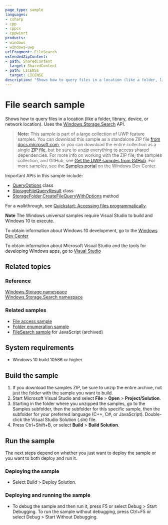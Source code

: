 ```yaml
---
page_type: sample
languages:
- csharp
- cpp
- cppcx
- cppwinrt
products:
- windows
- windows-uwp
urlFragment: FileSearch
extendedZipContent:
- path: SharedContent
  target: SharedContent
- path: LICENSE
  target: LICENSE
description: "Shows how to query files in a location (like a folder, library, device, or network location)."
---
```


<!---
  category: FilesFoldersAndLibraries
  samplefwlink: http://go.microsoft.com/fwlink/p/?LinkId=620544
--->

# File search sample

Shows how to query files in a location (like a folder, library, device, or network location). 
Uses the [Windows.Storage.Search](http://msdn.microsoft.com/library/windows/apps/br208106) API.

> **Note:** This sample is part of a large collection of UWP feature samples. 
> You can download this sample as a standalone ZIP file
> [from docs.microsoft.com](https://docs.microsoft.com/samples/microsoft/windows-universal-samples/filesearch/),
> or you can download the entire collection as a single
> [ZIP file](https://github.com/Microsoft/Windows-universal-samples/archive/master.zip), but be 
> sure to unzip everything to access shared dependencies. For more info on working with the ZIP file, 
> the samples collection, and GitHub, see [Get the UWP samples from GitHub](https://aka.ms/ovu2uq). 
> For more samples, see the [Samples portal](https://aka.ms/winsamples) on the Windows Dev Center. 

Important APIs in this sample include:

-   [QueryOptions](http://msdn.microsoft.com/library/windows/apps/br207995) class
-   [StorageFileQueryResult](http://msdn.microsoft.com/library/windows/apps/br208046) class
-   [StorageFolder](http://msdn.microsoft.com/library/windows/apps/br227230).[CreateFileQueryWithOptions](http://msdn.microsoft.com/library/windows/apps/br211591) method

For a walkthrough, see [Quickstart: Accessing files programmatically](http://msdn.microsoft.com/library/windows/apps/jj150596).

**Note** The Windows universal samples require Visual Studio to build and Windows 10 to execute.
 
To obtain information about Windows 10 development, go to the [Windows Dev Center](http://go.microsoft.com/fwlink/?LinkID=532421)

To obtain information about Microsoft Visual Studio and the tools for developing Windows apps, go to [Visual Studio](http://go.microsoft.com/fwlink/?LinkID=532422)

## Related topics

### Reference

[Windows.Storage namespace](http://msdn.microsoft.com/library/windows/apps/br227346)  
[Windows.Storage.Search namespace](http://msdn.microsoft.com/library/windows/apps/br208106)  

### Related samples

* [File access sample](http://go.microsoft.com/fwlink/p/?linkid=231445)
* [Folder enumeration sample](http://go.microsoft.com/fwlink/p/?linkid=231512)
* [FileSearch sample](/archived/FileSearch/) for JavaScript (archived)

## System requirements

* Windows 10 build 10586 or higher

## Build the sample

1. If you download the samples ZIP, be sure to unzip the entire archive, not just the folder with the sample you want to build. 
2. Start Microsoft Visual Studio and select **File** \> **Open** \> **Project/Solution**.
3. Starting in the folder where you unzipped the samples, go to the Samples subfolder, then the subfolder for this specific sample, then the subfolder for your preferred language (C++, C#, or JavaScript). Double-click the Visual Studio Solution (.sln) file.
4. Press Ctrl+Shift+B, or select **Build** \> **Build Solution**.

## Run the sample

The next steps depend on whether you just want to deploy the sample or you want to both deploy and run it.

### Deploying the sample

- Select Build > Deploy Solution. 

### Deploying and running the sample

- To debug the sample and then run it, press F5 or select Debug >  Start Debugging. To run the sample without debugging, press Ctrl+F5 or select Debug > Start Without Debugging. 
